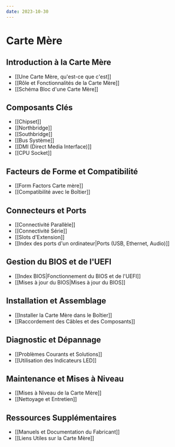 ```yaml
---
date: 2023-10-30
---
```

# Carte Mère

## Introduction à la Carte Mère
- [[Une Carte Mère, qu'est-ce que c'est]]
- [[Rôle et Fonctionnalités de la Carte Mère]]
- [[Schéma Bloc d'une Carte Mère]]

## Composants Clés
- [[Chipset]]
- [[Northbridge]]
- [[Southbridge]]
- [[Bus Système]]
- [[DMI (Direct Media Interface)]]
- [[CPU Socket]]

## Facteurs de Forme et Compatibilité
- [[Form Factors Carte mère]]
- [[Compatibilité avec le Boîtier]]

## Connecteurs et Ports
- [[Connectivité Parallèle]]
- [[Connectivité Série]]
- [[Slots d'Extension]]
- [[Index des ports d'un ordinateur|Ports (USB, Ethernet, Audio)]]

## Gestion du BIOS et de l'UEFI
- [[Index BIOS|Fonctionnement du BIOS et de l'UEFI]]
- [[Mises à jour du BIOS|Mises à jour du BIOS]]

## Installation et Assemblage
- [[Installer la Carte Mère dans le Boîtier]]
- [[Raccordement des Câbles et des Composants]]

## Diagnostic et Dépannage
- [[Problèmes Courants et Solutions]]
- [[Utilisation des Indicateurs LED]]

## Maintenance et Mises à Niveau
- [[Mises à Niveau de la Carte Mère]]
- [[Nettoyage et Entretien]]

## Ressources Supplémentaires
- [[Manuels et Documentation du Fabricant]]
- [[Liens Utiles sur la Carte Mère]]
